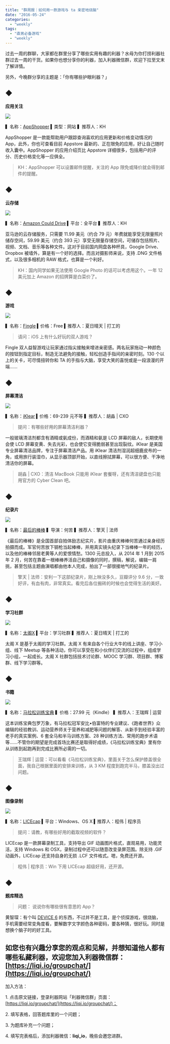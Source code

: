 ```yaml
---
title: "群周报｜如何用一款游戏与 ta 亲密地烧脑"
date: "2016-05-24"
categories: 
  - "weekly"
tags: 
  - "直男必备游戏"
  - "weekly"
---
```


过去一周的群聊，大家都在群里分享了哪些实用有趣的利器？水母为你打捞利器社群过去一周的干货。如果你也想分享你的利器，加入利器微信群，欢迎下拉至文末了解详情。

另外，今晚群分享的主题是：「你有哪些护眼利器？」

## ◆

**应用关注**

![](/images/17296.jpg)

▍名称：[AppShopper](https://appshopper.com/) ▍类型：网站 ▍推荐人：KH

AppShopper 是一款能帮助用户跟踪查询喜欢的应用更新和价格变动情况的 App，此外，你也可查看目前 Appstore 最新的、正在限免的应用，好让自己随时收入囊中。AppShopper 的应用介绍页比 Appstore 详细很多，包括用户的评分、历史价格变化等一应俱全。

> KH：AppShopper 可以设置邮件提醒，关注的 App 限免或降价就会得到邮件的提醒。

## ◆

**云存储**

![](/images/53402.jpg)

▍名称：[Amazon Could Drive](https://www.amazon.com/clouddrive/pricing?ref_=cd_lm_navpricing) ▍平台：全平台 ▍推荐人：KH

亚马逊的云存储服务，只需要 11.99 美元（约合 79 元）年费就能享受无限量照片储存空间，59.99 美元（约合 393 元）享受无限量存储空间，可储存包括照片、视频、文档、音乐等各种文件。这对于目前国内网盘各种杯具，Google Drive、Dropbox 被墙外，算是有一个好的选择。而且对摄影师来说，支持 .DNG 文件格式，以及很多相机的 RAW 格式，也算是一个利好。

> KH：国内同学如果无法使用 Google Photo 的话可以考虑用这个。一年 12 美元加上 Amazon 的招牌算是白菜价了。

## ◆

**游戏**

![](/images/70525.jpeg)

▍名称：[Fingle](https://itunes.apple.com/cn/app/fingle-free/id574412101?mt=8) ▍价格：Free ▍推荐人：夏日晴天 | 打工的

> 请问：iOS 上有什么好玩的双人游戏？

Fingle 双人益智游戏让玩家通过指尖接触来增进亲密感。两名玩家拖动一种颜色的按钮到指定目标，制造无法避免的接触，轻松创造手指间的亲密时刻。130 个以上的关卡，可尽情扭转你和 TA 的手指与大脑，享受大笑的喜悦或是一段浪漫的开端......

## ◆

**屏幕清洁**

![](/images/59580.jpg)

▍名称：[iKlear](https://www.jd.com/pinpai/1051-1170.html) ▍价格：69-239 元不等 ▍推荐人：胡淼 | CXO

> 提问：有哪些好用的屏幕清洁利器？

一般玻璃清洁剂都含有酒精或氨成份，而酒精和氨是 LCD 屏幕的敌人，长期使用会使 LCD 屏幕变黄、失去光彩，也会使它变得脆弱甚至出现裂纹。iKlear 是美国专业屏幕清洁品牌，专注于屏幕清洁产品。用 iKlear 清洁剂湿润超细鹿皮布的一角，或用旅行装湿巾，从显示器顶部开始，以直线擦拭屏幕，可以很方便、干净地清洁你的屏幕。

> 胡淼 | CXO：清洁 MacBook 只能用 iKlear 套餐呀，还有清洁键盘也只能用官方的 Cyber Clean 吧。

## ◆

**纪录片**

![](/images/68126.jpg)

▍名称：[最后的棒棒](https://movie.douban.com/subject/26636841/) ▍导演：何苦 ▍推荐人：擎天 | 法师

《最后的棒棒》是全国首部自拍体励志纪实片，影片由重庆棒棒何苦通过亲身经历拍摄而成。军官何苦放下钢枪当起棒棒，并用真实镜头纪录下当棒棒一年的经历，以及他的棒棒邻居老黄等人的爱恨情愁。1300 元总投入，从 2014 年 1 月到 2015 年 2 月，何苦在靠着一根棒棒养活自己和摄像的同时，撰稿，解说，编辑一肩挑，甚至包括主题曲演唱都由他本人完成，拍出了一部很接地气的纪录片。

> 擎天 | 法师：安利一下这部纪录片，刚上映没多久，豆瓣评分 9.6 分，一致好评，有血有肉，非常真实。看完后各位搬砖的时候也会觉得生活的美好。

## ◆

**学习社群**

![](/images/61439.png)

▍名称：[太阁X](https://www.bittiger.io/blog/post/Z8i5reegavdC5448u) ▍平台：学习社群 ▍推荐人：夏日晴天 | 打工的

太阁 X 是基于太阁的学习社群。太阁 X 有来自各个行业大牛的线上讲座、学习小组、线下 Meetup 等各种活动，你可以享受在和小伙伴们交流的过程中，组成学习小组，一起成长。太阁 X 社群包括技术讨论群、MOOC 学习群、项目群、博客群、线下学习群等。

## ◆

**书籍**

![](/images/13322-1377x1024.jpg)

▍名称：[马拉松训练宝典](https://book.douban.com/subject/25821789/) ▍价格：27.99 元（Kindle） ▍推荐人：王瑞辉 | 运营

这本训练宝典包罗万象，有马拉松冠军安比•伯富特的专业建议、《跑者世界》众编辑的经验教训、运动营养师关于营养和减肥等问题的解答、从新手到经验丰富的老手的真实案例、6 套全马和半马训练方案、28 种训练方法、常用的跑步术语等……不管你的期望是完成首场比赛还是取得好成绩，《马拉松训练宝典》里有你从训练到起跑再到完成比赛所必需的一切。

> 王瑞辉 | 运营：可以看看《马拉松训练宝典》，里面关于怎么保护膝盖很全面，我自己根据里面的安排来训练，从 3 KM 程度到跑完半马，膝盖没出过问题。

## ◆

**图像录制**

![](/images/96601.gif)

▍名称：[LICEcap](https://xbeta.info/files/licecap.htm) ▍平台：Windows、OS X ▍推荐人：程伟 | 程序员

> 提问：请教，有哪些好用的截取视频的软件？

LICEcap 是一款屏幕录制工具，支持导出 GIF 动画图片格式，直观易用，功能灵活，支持 Windows 和 OSX，录制过程中还可以随意改变录屏范围。除支持 .GIF 动画外，LICEcap 还支持自身的无损 .LCF 文件格式。嗯，免费还开源。

> 程伟 | 程序员：Win 下用 LICEcap 超级好用，还开源。

## ◆

**题库精选**

> 问题： 说说你有哪些很有意思的 App？

黄智琛：有个叫 [DEVICE 6](https://itunes.apple.com/cn/app/device-6/id680366065?mt=8) 的东西，不过并不是工具，是个侦探游戏，很烧脑，手机需要经常变角度看，要解数字文字颜色各种密码，要各种猜，很好玩。同时是想换个脑子时的好工具。

## 如您也有兴趣分享您的观点和见解，并想知道他人都有哪些私藏利器，欢迎您加入利器微信群：[https://liqi.io/groupchat/](https://liqi.io/groupchat/)

加入方法：

1\. 点击原文链接，登录利器网站「利器微信群」页面：[https://liqi.io/groupchat/](https://liqi.io/groupchat/)；

2\. 填写表格，回答题库里的一个问题；

3\. 为题库补充一个问题；

4\. 填写完表格后，添加利器微信：**liqi\_io**，晚些会邀您进群。
